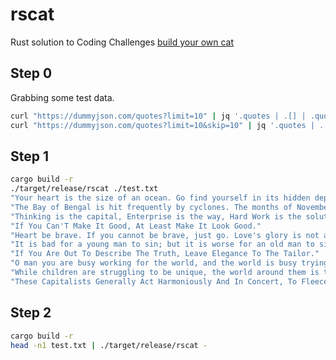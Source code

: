 # rscat
 Rust solution to Coding Challenges [build your own cat](https://codingchallenges.fyi/challenges/challenge-cat)

## Step 0
Grabbing some test data.

```bash
curl "https://dummyjson.com/quotes?limit=10" | jq '.quotes | .[] | .quote' > test.txt
curl "https://dummyjson.com/quotes?limit=10&skip=10" | jq '.quotes | .[] | .quote' > test2.txt
```

## Step 1

```bash
cargo build -r
./target/release/rscat ./test.txt 
"Your heart is the size of an ocean. Go find yourself in its hidden depths."
"The Bay of Bengal is hit frequently by cyclones. The months of November and May, in particular, are dangerous in this regard."
"Thinking is the capital, Enterprise is the way, Hard Work is the solution."
"If You Can'T Make It Good, At Least Make It Look Good."
"Heart be brave. If you cannot be brave, just go. Love's glory is not a small thing."
"It is bad for a young man to sin; but it is worse for an old man to sin."
"If You Are Out To Describe The Truth, Leave Elegance To The Tailor."
"O man you are busy working for the world, and the world is busy trying to turn you out."
"While children are struggling to be unique, the world around them is trying all means to make them look like everybody else."
"These Capitalists Generally Act Harmoniously And In Concert, To Fleece The People."
```

## Step 2
```bash
cargo build -r
head -n1 test.txt | ./target/release/rscat - 

```